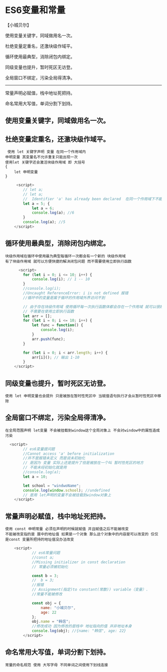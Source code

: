 # ES6变量和常量
【小城贝尔】

使用变量关键字，同域做用名一次。

杜绝变量定重名，还激块级作域平。

循环使用最典型，消除闭包内绑定。

同级变量也提升，暂时死区无访登。

全局窗口不绑定，污染全局得清净。

-----------------------------------------------------


常量声明必赋值，栈中地址死把持。

命名常用大写值，单词分割下划持。


## 使用变量关键字，同域做用名一次。
## 杜绝变量定重名，还激块级作域平。
     使用 let 关键字声明 变量 在同一个作用域内
    申明变量 其变量名不允许重复只能出现一次
    使用let 关键字还会激活块级作用域 即 大括号
    {
        let 申明变量
    }
```js
     <script>
        // let a;
        // let a;
        //  Identifier 'a' has already been declared  在同一个作用域下不能有同名变量
        let a = 5; {
            let a = 6;
            console.log(a); //6
        }
        console.log(a); //5
    </script>
```
## 循环使用最典型，消除闭包内绑定。
    块级作用域在循环中使用最为典型每循环一次都会有一个新的 块级作用域
    有了块级作用域 就可以方便快捷的解决闭包问题 而不需要使用立即执行函数
```js
      <script>
        for (let i = 0; i <= 10; i++) {
            console.log(i); // 1 -- 10
        }
        //console.log(i);
        //Uncaught ReferenceError: i is not defined 报错 
        //循环中的变量是属于循环的作用域外界访问不到

        // 由于存在块级作用域 使用循环每一次执行函数体都会存在一个作用域 就可以很好的解决闭包问题
        // 不需要在使用立即执行函数
        let arr = [];
        for (let i = 0; i <= 10; i++) {
            let func = function() {
                console.log(i);
            }
            arr.push(func);
        }

        for (let i = 0; i < arr.length; i++) {
            arr[i](); // 输出 1-10
        }
    </script>
```
## 同级变量也提升，暂时死区无访登。
    使用 let 申明变量也会提升 只是被放在暂时性死区中 当赋值语句执行才会从暂时性死区中移除
## 全局窗口不绑定，污染全局得清净。
    在全局范围声明 let变量 不会被挂载到window这个全局对象上 不会对window中的属性造成污染
```js
  <script>
        // es6变量提问题
        //Cannot access 'a' before initialization 
        //并不是报错未定义 而是说未初始化 
        // 是因为 变量 实际上还是提升了但是被放在一个叫 暂时性死区的地方
        // 不能未经初始化就是用
        //console.log(a);
        let a = 10;

        let school = "windwoName";
        console.log(window.school); //undefined
        // 是用 let声明的变量不会被挂载到window对象上
    </script>
```
## 常量声明必赋值，栈中地址死把持。
    使用 const 申明常量 必须在声明的时候就赋值 并且赋值之后不能被改变
    不能被改变指的是 展中的地址值 如果是一个对象 那么这个对象中的内容是可以改变的 仅仅是const 变量所把持的地址值没办法改变
```js
    <script>
            // es6常量问题
            //const a;
            //Missing initializer in const declaration
            // 常量必须被初始化

            const b = 3;
            //  b = 3;
            //报错
            // Assignment(指定)to constant(常数)) variable（变量）.
            //常量不能被修改

            const obj = {
                name: "小城贝尔",
                age: 22
            };
            obj.name = "韩信";
            //修改成功 因为修改的是栈中 地址指向的值 并非地址本身
            console.log(obj); //{name: "韩信", age: 22}
        </script>
```
## 命名常用大写值，单词分割下划持。
    常量的命名规范 使用 大写字母 不同单词之间使用下划线连接

